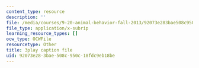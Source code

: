 ```yaml
---
content_type: resource
description: ''
file: /media/courses/9-20-animal-behavior-fall-2013/92073e283bae508c950c18fdc9eb18be_472247.vtt
file_type: application/x-subrip
learning_resource_types: []
ocw_type: OCWFile
resourcetype: Other
title: 3play caption file
uid: 92073e28-3bae-508c-950c-18fdc9eb18be
---
```

